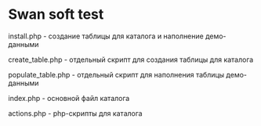 <h1>Swan soft test</h1>
<p>install.php - создание таблицы для каталога и наполнение демо-данными</p>
<p>create_table.php - отдельный скрипт для создания таблицы для каталога</p>
<p>populate_table.php - отдельный скрипт для наполнения таблицы демо-данными</p>
<p>index.php - основной файл каталога</p>
<p>actions.php - php-скрипты для каталога</p>

